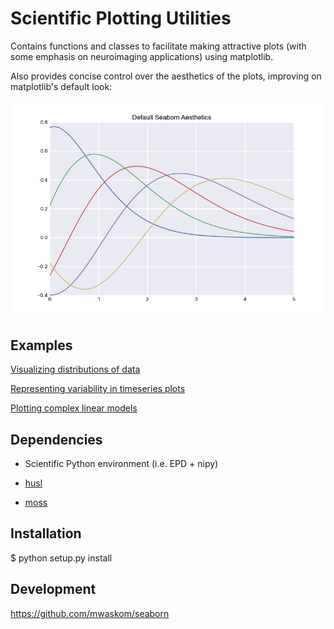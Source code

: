 Scientific Plotting Utilities
=============================

Contains functions and classes to facilitate making attractive plots
(with some emphasis on neuroimaging applications) using matplotlib.

Also provides concise control over the aesthetics of the plots, improving on
matplotlib's default look:

![](examples/example_plot.png "Example Seaborn Plot")

Examples
--------

[Visualizing distributions of data](http://nbviewer.ipython.org/urls/raw.github.com/mwaskom/seaborn/master/examples/plotting_distributions.ipynb)

[Representing variability in timeseries plots](http://nbviewer.ipython.org/urls/raw.github.com/mwaskom/seaborn/master/examples/timeseries_plots.ipynb)

[Plotting complex linear models](http://nbviewer.ipython.org/urls/raw.github.com/mwaskom/seaborn/master/examples/linear_models.ipynb)

Dependencies
------------

- Scientific Python environment (i.e. EPD + nipy)

- [husl](https://github.com/boronine/pyhusl)

- [moss](http://github.com/mwaskom/moss)


Installation
------------

$ python setup.py install

Development
-----------

https://github.com/mwaskom/seaborn
